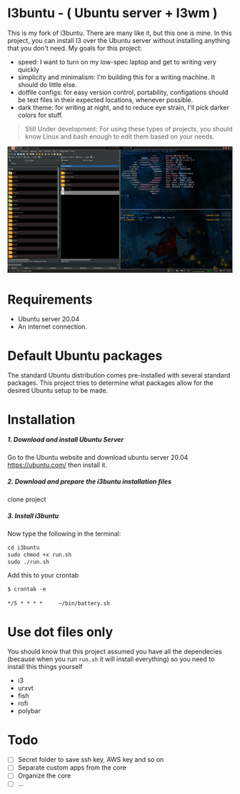 I3buntu - ( Ubuntu server + I3wm )
============

This is my fork of i3buntu. There are many like it, but this one is mine. In this project, you can install I3 over the Ubuntu server without installing anything that you don't need. My goals for this project:

- speed: I want to turn on my low-spec laptop and get to writing very quickly
- simplicity and minimalism: I'm building this for a writing machine. It should do little else.
- dotfile configs: for easy version control, portability, configations should be text files in their expected locations, whenever possible.
- dark theme: for writing at night, and to reduce eye strain, I'll pick darker colors for stuff.

> Still Under development: 
For using these types of projects, you should know Linux and bash enough to edit them based on your needs.

![screenshot](misc/screenshot.png)


# Requirements
* Ubuntu server 20.04
* An internet connection.

# Default Ubuntu packages
The standard Ubuntu distribution comes pre-installed with several standard packages. This project tries to determine what packages allow for the desired Ubuntu setup to be made.

# Installation

##### 1. Download and install Ubuntu Server

Go to the Ubuntu website and download ubuntu server 20.04 https://ubuntu.com/ then install it.


##### 2. Download and prepare the i3buntu installation files

clone project 

##### 3. Install i3buntu

Now type the following in the terminal:
```
cd i3buntu
sudo chmod +x run.sh
sudo ./run.sh
```

Add this to your crontab
```
$ crontab -e

*/5 * * * *     ~/bin/battery.sh

```

# Use dot files only
You should know that this project assumed you have all the dependecies (because when you run `run.sh` it will install everything) so you need to install this things yourself 

- i3
- urxvt 
- fish
- rofi 
- polybar


# Todo
- [ ] Secret folder to save ssh key, AWS key and so on
- [ ] Separate custom apps from the core
- [ ] Organize the core
- [ ] ... 

